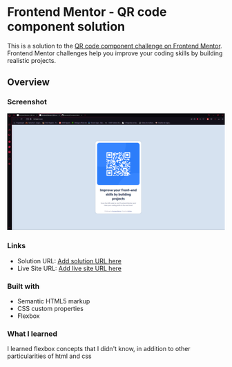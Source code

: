 # Frontend Mentor - QR code component solution

This is a solution to the [QR code component challenge on Frontend Mentor](https://www.frontendmentor.io/challenges/qr-code-component-iux_sIO_H). Frontend Mentor challenges help you improve your coding skills by building realistic projects. 

## Overview

### Screenshot

![Print](./screenshot.png)


### Links

- Solution URL: [Add solution URL here](https://github.com/joseneto0/Frontend-Mentor/tree/main/qr-code-component-main)
- Live Site URL: [Add live site URL here](https://joseneto0.github.io/Frontend-Mentor/qr-code-component-main/)


### Built with

- Semantic HTML5 markup
- CSS custom properties
- Flexbox

### What I learned

I learned flexbox concepts that I didn't know, in addition to other particularities of html and css